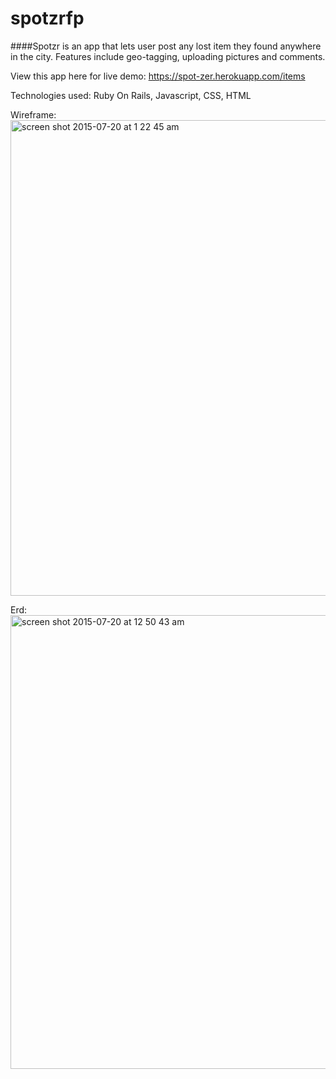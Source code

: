 # spotzrfp


####Spotzr is an app that lets user post any lost item they found anywhere in the city.  Features include geo-tagging, uploading pictures and comments.

View this app here for live demo:
https://spot-zer.herokuapp.com/items

Technologies used:
Ruby On Rails, Javascript, CSS, HTML

Wireframe:
<img width="761" alt="screen shot 2015-07-20 at 1 22 45 am" src="https://cloud.githubusercontent.com/assets/11238271/8775610/e4cc6210-2eb7-11e5-9ee0-45d81595e189.png">

Erd:
<img width="726" alt="screen shot 2015-07-20 at 12 50 43 am" src="https://cloud.githubusercontent.com/assets/11238271/8775612/e7c4adec-2eb7-11e5-917b-928070d20ba2.png">

